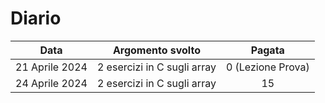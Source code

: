 # Diario

|      Data      |      Argomento svolto       |      Pagata       |
| :------------: | :-------------------------: | :---------------: |
| 21 Aprile 2024 | 2 esercizi in C sugli array | 0 (Lezione Prova) |
| 24 Aprile 2024 | 2 esercizi in C sugli array |        15         |

